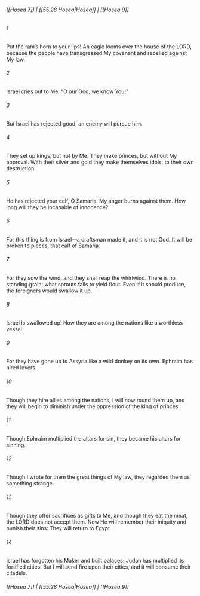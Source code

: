 
###### [[Hosea 7]] | [[55.28 Hosea|Hosea]] | [[Hosea 9]]

###### 1
Put the ram’s horn to your lips! An eagle looms over the house of the LORD, because the people have transgressed My covenant and rebelled against My law.
###### 2
Israel cries out to Me, “O our God, we know You!”
###### 3
But Israel has rejected good; an enemy will pursue him.
###### 4
They set up kings, but not by Me. They make princes, but without My approval. With their silver and gold they make themselves idols, to their own destruction.
###### 5
He has rejected your calf, O Samaria. My anger burns against them. How long will they be incapable of innocence?
###### 6
For this thing is from Israel—a craftsman made it, and it is not God. It will be broken to pieces, that calf of Samaria.
###### 7
For they sow the wind, and they shall reap the whirlwind. There is no standing grain; what sprouts fails to yield flour. Even if it should produce, the foreigners would swallow it up.
###### 8
Israel is swallowed up! Now they are among the nations like a worthless vessel.
###### 9
For they have gone up to Assyria like a wild donkey on its own. Ephraim has hired lovers.
###### 10
Though they hire allies among the nations, I will now round them up, and they will begin to diminish under the oppression of the king of princes.
###### 11
Though Ephraim multiplied the altars for sin, they became his altars for sinning.
###### 12
Though I wrote for them the great things of My law, they regarded them as something strange.
###### 13
Though they offer sacrifices as gifts to Me, and though they eat the meat, the LORD does not accept them. Now He will remember their iniquity and punish their sins: They will return to Egypt.
###### 14
Israel has forgotten his Maker and built palaces; Judah has multiplied its fortified cities. But I will send fire upon their cities, and it will consume their citadels.

###### [[Hosea 7]] | [[55.28 Hosea|Hosea]] | [[Hosea 9]]
